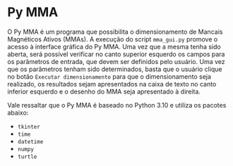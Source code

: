 # Py MMA

O Py MMA é um programa que possibilita o dimensionamento de Mancais Magnéticos Ativos (MMAs). A execução do script `mma_gui.py` promove o acesso à interface gráfica do Py MMA. Uma vez que a mesma tenha sido aberta, será possível verificar no canto superior esquerdo os campos para os parâmetros de entrada, que devem ser definidos pelo usuário. Uma vez que os parâmetros tenham sido determinados, basta que o usuário clique no botão `Executar dimensionamento` para que o dimensionamento seja realizado, os resultados sejam apresentados na caixa de texto no canto inferior esquerdo e o desenho do MMA seja apresentado à direita. 

Vale ressaltar que o Py MMA é baseado no Python 3.10 e utiliza os pacotes abaixo:

- `tkinter`
- `time`
- `datetime`
- `numpy`
- `turtle`